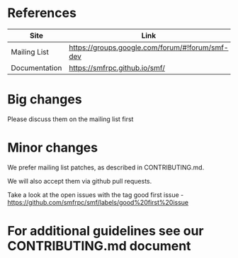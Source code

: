 # References

Site         | Link
------------ | --------
Mailing List  | https://groups.google.com/forum/#!forum/smf-dev
Documentation | https://smfrpc.github.io/smf/

# Big changes

Please discuss them on the mailing list first

# Minor changes

We prefer mailing list patches, as described in CONTRIBUTING.md.

We will also accept them via github pull requests. 

Take a look at the open issues with the tag good first issue - https://github.com/smfrpc/smf/labels/good%20first%20issue

# For additional guidelines see our CONTRIBUTING.md document
